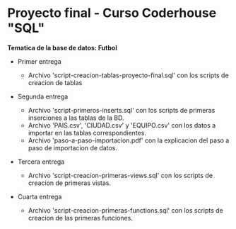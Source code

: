 # Proyecto final - Curso Coderhouse "SQL"

 **Tematica de la base de datos: Futbol**


* Primer entrega 

  - Archivo 'script-creacion-tablas-proyecto-final.sql' con los scripts de creacion de tablas

* Segunda entrega

  - Archivo 'script-primeros-inserts.sql' con los scripts de primeras inserciones a las tablas de la BD. <br>
  - Archivo 'PAIS.csv', 'CIUDAD.csv' y 'EQUIPO.csv' con los datos a importar en las tablas correspondientes. <br>
  - Archivo 'paso-a-paso-importacion.pdf' con la explicacion del paso a paso de importacion de datos.

* Tercera entrega

  - Archivo 'script-creacion-primeras-views.sql' con los scripts de creacion de primeras vistas. 
  
* Cuarta entrega 

  - Archivo 'script-creacion-primeras-functions.sql' con los scripts de creacion de las primeras funciones. 
